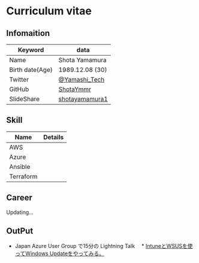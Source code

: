 # Curriculum vitae

## Infomaition

Keyword|data
---|---
Name|Shota Yamamura
Birth date(Age)| 1989.12.08 (30)
Twitter|[@Yamashi_Tech](https://twitter.com/Yamashi_Tech)
GitHub|[ShotaYmmr](https://github.com/ShotaYmmr)
SlideShare|[shotayamamura1](https://www.slideshare.net/shotayamamura1)

## Skill

Name|Details
---|---
AWS|
Azure|
Ansible|
Terraform|

## Career

Updating...

## OutPut

* Japan Azure User Group で15分の Lightning Talk 
　* [IntuneとWSUSを使ってWindows Updateをやってみる。](https://www.slideshare.net/shotayamamura1/intunewsuswindows-update)
